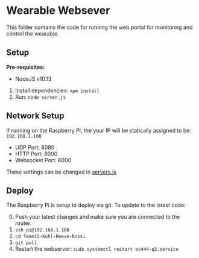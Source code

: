 # Wearable Websever

This folder contains the code for running the web portal for monitoring and control the wearable.

## Setup
**Pre-requisites:**

* NodeJS v10.13

1) Install dependencies: `npm install`
2) Run: `node server.js`

## Network Setup

If running on the Raspberry Pi, the your IP will be statically assigned to
be: `192.168.1.108`

* UDP Port: 8080
* HTTP Port: 8000
* Websocket Port: 8000

These settings can be changed in [servers.js](./server.js)

## Deploy

The Raspberry Pi is setup to deploy via git. To update to the latest
code:

0) Push your latest changes and make sure you are connected to the router.
1) `ssh pi@192.168.1.108`
2) `cd Team15-Kuhl-Reeve-Rossi`
3) `git pull`
4) Restart the webserver: `sudo systemctl restart ec444-q3.service`
